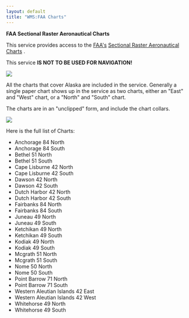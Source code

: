 ```yaml
---
layout: default
title: "WMS:FAA Charts"
---
```


**FAA Sectional Raster Aeronautical Charts**

This service provides access to the [FAA's](http://www.faa.gov/) [Sectional Raster Aeronautical Charts](http://aeronav.faa.gov/index.asp?xml=aeronav/applications/VFR/chartlist_sect) .

This service **IS NOT TO BE USED FOR NAVIGATION!**

[![](http://wms.alaskamapped.org/faa_charts?SERVICE=WMS&VERSION=1.1.1&REQUEST=GetMap&BBOX=193915.159489,1225738.855504,249249.075237,1269039.695670&SRS=EPSG:3338&WIDTH=512&HEIGHT=400&LAYERS=FAA%20Charts&STYLES=&FORMAT=image/png&DPI=96&TRANSPARENT=TRUE)](http://wms.alaskamapped.org/faa_charts?SERVICE=WMS&VERSION=1.1.1&REQUEST=GetMap&BBOX=193915.159489,1225738.855504,249249.075237,1269039.695670&SRS=EPSG:3338&WIDTH=1214&HEIGHT=950&LAYERS=FAA%20Charts&STYLES=&FORMAT=image/png&DPI=96&TRANSPARENT=TRUE)
</a>

All the charts that cover Alaska are included in the service. Generally a single paper chart shows up in the service as two charts, either an "East" and "West" chart, or a "North" and "South" chart.

The charts are in an "unclipped" form, and include the chart collars.

[![](http://wms.alaskamapped.org/faa_charts?SERVICE=WMS&VERSION=1.1.1&REQUEST=GetMap&BBOX=-498679.123991,1103605.298199,-424397.065358,1161672.574676&SRS=EPSG:3338&WIDTH=512&HEIGHT=400&LAYERS=FAA%20Charts&STYLES=&FORMAT=image/png&DPI=96&TRANSPARENT=TRUE)](http://wms.alaskamapped.org/faa_charts?SERVICE=WMS&VERSION=1.1.1&REQUEST=GetMap&BBOX=-498679.123991,1103605.298199,-424397.065358,1161672.574676&SRS=EPSG:3338&WIDTH=1214&HEIGHT=949&LAYERS=FAA%20Charts&STYLES=&FORMAT=image/png&DPI=96&TRANSPARENT=TRUE)

Here is the full list of Charts:

-   Anchorage 84 North
-   Anchorage 84 South
-   Bethel 51 North
-   Bethel 51 South
-   Cape Lisburne 42 North
-   Cape Lisburne 42 South
-   Dawson 42 North
-   Dawson 42 South
-   Dutch Harbor 42 North
-   Dutch Harbor 42 South
-   Fairbanks 84 North
-   Fairbanks 84 South
-   Juneau 49 North
-   Juneau 49 South
-   Ketchikan 49 North
-   Ketchikan 49 South
-   Kodiak 49 North
-   Kodiak 49 South
-   Mcgrath 51 North
-   Mcgrath 51 South
-   Nome 50 North
-   Nome 50 South
-   Point Barrow 71 North
-   Point Barrow 71 South
-   Western Aleutian Islands 42 East
-   Western Aleutian Islands 42 West
-   Whitehorse 49 North
-   Whitehorse 49 South
